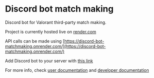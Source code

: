 # Discord bot match making

Discord bot for Valorant third-party match making.

Project is currently hosted live on [render.com](https://render.com/)

API calls can be made using [https://discord-bot-matchmaking.onrender.com/](https://discord-bot-matchmaking.onrender.com/)

Add Discord bot to your server with [this link](https://discord.com/oauth2/authorize?client_id=1082686062360526939)

For more info, check [user documentation](https://github.com/spiduso/discord-bot-matchmaking/blob/main/documentations/user_documentation/README.md) and [developer documentation](https://github.com/spiduso/discord-bot-matchmaking/blob/main/documentations/developer_documentation/README.md)
